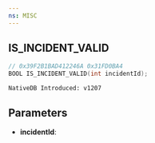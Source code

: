 ```yaml
---
ns: MISC
---
```

## IS_INCIDENT_VALID

```c
// 0x39F2B1BAD412246A 0x31FD0BA4
BOOL IS_INCIDENT_VALID(int incidentId);
```

```
NativeDB Introduced: v1207
```

## Parameters
* **incidentId**:
